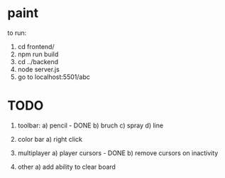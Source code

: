 # paint
 to run:
 1. cd frontend/
 2. npm run build
 3. cd ../backend
 4. node server.js
 5. go to localhost:5501/abc

# TODO

1. toolbar:
a) pencil - DONE
b) bruch
c) spray
d) line

2. color bar
a) right click

3. multiplayer
a) player cursors - DONE
b) remove cursors on inactivity

4. other
a) add ability to clear board